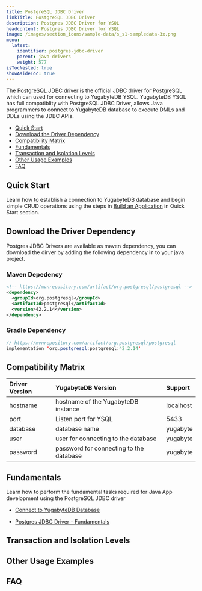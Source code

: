 ```yaml
---
title: PostgreSQL JDBC Driver
linkTitle: PostgreSQL JDBC Driver
description: Postgres JDBC Driver for YSQL
headcontent: Postgres JDBC Driver for YSQL
image: /images/section_icons/sample-data/s_s1-sampledata-3x.png
menu:
  latest:
    identifier: postgres-jdbc-driver
    parent: java-drivers
    weight: 577
isTocNested: true
showAsideToc: true
---
```


The [PostgreSQL JDBC driver](https://jdbc.postgresql.org/) is the official JDBC driver for PostgreSQL which can used for connecting to YugabyteDB YSQL. YugabyteDB YSQL has full compatiblity with PostgreSQL JDBC Driver, allows Java programmers to connect to YugabyteDB database to execute DMLs and DDLs using the JDBC APIs.

* [Quick Start](#quick-start)
* [Download the Driver Dependency](#download-driver-dependencuy)
* [Compatibility Matrix](#compatibility-matrix)
* [Fundamentals](#fundamentals)
* [Transaction and Isolation Levels](#transaction-isolation-levels)
* [Other Usage Examples](#other-usage-examples)
* [FAQ](#faq)

## Quick Start

Learn how to establish a connection to YugabyteDB database and begin simple CRUD operations using the steps in [Build an Application](/latest/quick-start/build-apps/java/ysql-jdbc) in Quick Start section.

## Download the Driver Dependency

Postgres JDBC Drivers are available as maven dependency, you can download the dirver by adding the following dependency in to your java project.

### Maven Depedency

```xml
<!-- https://mvnrepository.com/artifact/org.postgresql/postgresql -->
<dependency>
  <groupId>org.postgresql</groupId>
  <artifactId>postgresql</artifactId>
  <version>42.2.14</version>
</dependency>
```

### Gradle Dependency

```java
// https://mvnrepository.com/artifact/org.postgresql/postgresql
implementation 'org.postgresql:postgresql:42.2.14'
```

## Compatibility Matrix

| Driver Version | YugabyteDB Version | Support |
| :------------- | :----------------- | :------ |
| hostname  | hostname of the YugabyteDB instance | localhost
| port |  Listen port for YSQL | 5433
| database | database name | yugabyte
| user | user for connecting to the database | yugabyte
| password | password for connecting to the database | yugabyte

## Fundamentals

Learn how to perform the fundamental tasks required for Java App development using the PostgreSQL JDBC driver

* [Connect to YugabyteDB Database](postgres-jdbc-fundamentals#connect-to-yugabytedb-database)

<ul class="nav nav-tabs-alt nav-tabs-yb">
  <li >
    <a href="postgres-jdbc-fundamentals" class="nav-link">
      <i class="icon-postgres" aria-hidden="true"></i>
      Postgres JDBC Driver - Fundamentals
    </a>
  </li>
</ul>

## Transaction and Isolation Levels

## Other Usage Examples

## FAQ
